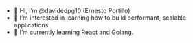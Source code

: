 - 👋 Hi, I’m @davidedpg10 (Ernesto Portillo)
- 👀 I’m interested in learning how to build performant, scalable applications.
- 🌱 I’m currently learning React and Golang.

<!---
davidedpg10/davidedpg10 is a ✨ special ✨ repository because its `README.md` (this file) appears on your GitHub profile.
You can click the Preview link to take a look at your changes.
--->
